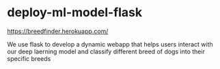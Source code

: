# deploy-ml-model-flask
https://breedfinder.herokuapp.com/

We use flask to develop a dynamic webapp that helps users interact with our deep laerning model and classify different breed of dogs into their specific breeds
